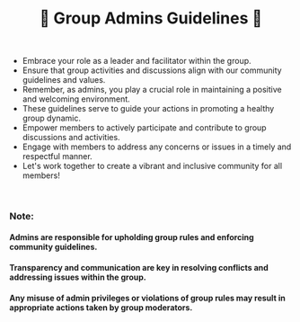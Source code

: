 <h1 align="center">👑 Group Admins Guidelines 👑</h1>

<br>

- Embrace your role as a leader and facilitator within the group.
- Ensure that group activities and discussions align with our community guidelines and values.
- Remember, as admins, you play a crucial role in maintaining a positive and welcoming environment.
- These guidelines serve to guide your actions in promoting a healthy group dynamic.
- Empower members to actively participate and contribute to group discussions and activities.
- Engage with members to address any concerns or issues in a timely and respectful manner.
- Let's work together to create a vibrant and inclusive community for all members!

<br>

### Note:
#### Admins are responsible for upholding group rules and enforcing community guidelines.
#### Transparency and communication are key in resolving conflicts and addressing issues within the group.
#### Any misuse of admin privileges or violations of group rules may result in appropriate actions taken by group moderators.
